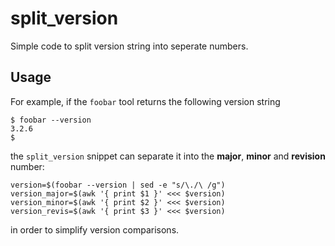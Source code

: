 # split_version

Simple code to split version string into seperate numbers.

## Usage

For example, if the `foobar` tool returns the following version string

```
$ foobar --version
3.2.6
$
```

the `split_version` snippet can separate it into the **major**, **minor** and **revision** number:

```
version=$(foobar --version | sed -e "s/\./\ /g")
version_major=$(awk '{ print $1 }' <<< $version)
version_minor=$(awk '{ print $2 }' <<< $version)
version_revis=$(awk '{ print $3 }' <<< $version)
```

in order to simplify version comparisons.
